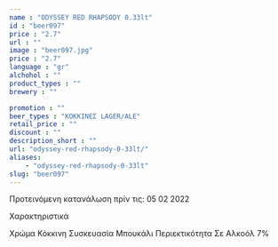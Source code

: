 ```yaml
---
name : "ODYSSEY RED RHAPSODY 0.33lt"
id : "beer097"
price : "2.7"
url : ""
image : "beer097.jpg"
price : "2.7"
language : "gr"
alchohol : ""
product_types : ""
brewery : ""

promotion : ""
beer_types : "ΚΟΚΚΙΝΕΣ LAGER/ALE"
retail_price : ""
discount : ""
description_short : ""
url: "odyssey-red-rhapsody-0-33lt/"
aliases: 
    - "odyssey-red-rhapsody-0-33lt"
slug: "beer097"
---
```


Προτεινόμενη κατανάλωση πρίν τις: 05 02 2022

Χαρακτηριστικά

Χρώμα
Κόκκινη
Συσκευασία
Μπουκάλι
Περιεκτικότητα Σε Αλκοόλ
7%